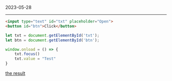 2023-05-28

----


```html
<input type="text" id="txt" placeholder="Open">
<button id="btn">Click</button>
```
```js
let txt = document.getElementById('txt');
let btn = document.getElementById('btn');

window.onload = () => {
	txt.focus()
	txt.value = "Test"
}
```

[the result](https://codepen.io/benHaseep/pen/KKGYEoM)

